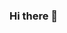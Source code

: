 ### Hi there 👋

<!--
**AbdelrahmanAshraf98/AbdelrahmanAshraf98** is a ✨ _special_ ✨ repository because its `README.md` (this file) appears on your GitHub profile.

Here are some ideas to get you started:

- 🌱 I’m currently learning ...
- 👯 I’m looking to collaborate on ...
- 🤔 I’m looking for help with ...
- 💬 Ask me about ...
- 📫 How to reach me: ...
- 😄 Pronouns: ...
- ⚡ Fun fact: ...
-->
